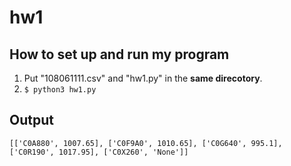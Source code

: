 # hw1

## How to set up and run my program

1. Put "108061111.csv" and "hw1.py" in the **same direcotory**.
2. `$ python3 hw1.py` 
  
## Output
  ```
  [['C0A880', 1007.65], ['C0F9A0', 1010.65], ['C0G640', 995.1], ['C0R190', 1017.95], ['C0X260', 'None']]
  ```
